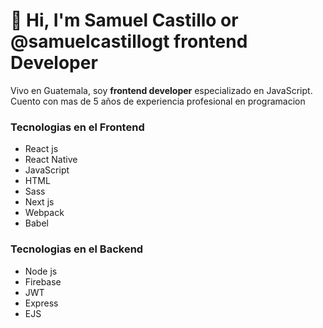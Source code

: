 # 👋 Hi, I'm Samuel Castillo or @samuelcastillogt frontend Developer
<p>Vivo en Guatemala, soy <b>frontend developer</b> especializado en JavaScript. Cuento con mas de 5 años de experiencia profesional en programacion</p>
<h3>Tecnologias en el Frontend</h3>
<ul>
  <li>React js</li>
  <li>React Native</li>
  <li>JavaScript</li>
  <li>HTML</li>
  <li>Sass</li>
  <li>Next js</li>
  <li>Webpack</li>
  <li>Babel</li>
</ul>
<h3>Tecnologias en el Backend</h3>
<ul>
 <li>Node js</li>
  <li>Firebase</li>
  <li>JWT</li>
  <li>Express</li>
  <li>EJS</li>
</ul>
